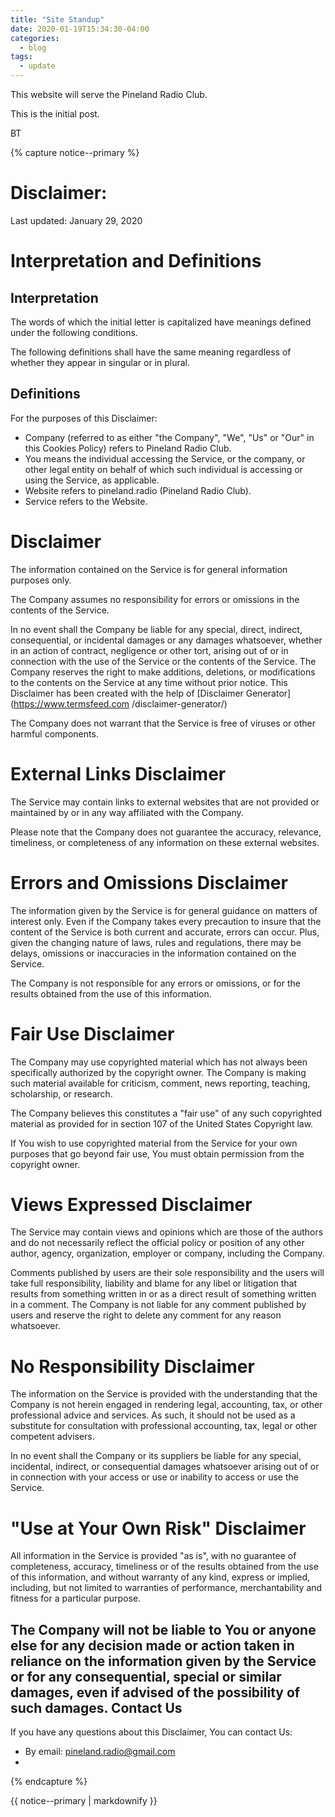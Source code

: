 ```yaml
---
title: "Site Standup"
date: 2020-01-19T15:34:30-04:00
categories:
  - blog
tags:
  - update
---
```

This website will serve the Pineland Radio Club.

This is the initial post.

BT

{% capture notice--primary %}

Disclaimer:
==========

Last updated: January 29, 2020

Interpretation and Definitions  
==============================

Interpretation  
--------------

The words of which the initial letter is capitalized have meanings defined
under the following conditions.

The following definitions shall have the same meaning regardless of whether
they appear in singular or in plural.

Definitions  
-----------

For the purposes of this Disclaimer:

  * Company (referred to as either "the Company", "We", "Us" or "Our" in this
    Cookies Policy) refers to Pineland Radio Club.
  * You means the individual accessing the Service, or the company, or other
    legal entity on behalf of which such individual is accessing or using the
    Service, as applicable.
  * Website refers to pineland.radio (Pineland Radio Club).
  * Service refers to the Website.

Disclaimer  
==========

The information contained on the Service is for general information purposes
only.

The Company assumes no responsibility for errors or omissions in the contents
of the Service.

In no event shall the Company be liable for any special, direct, indirect,
consequential, or incidental damages or any damages whatsoever, whether in an
action of contract, negligence or other tort, arising out of or in connection
with the use of the Service or the contents of the Service. The Company
reserves the right to make additions, deletions, or modifications to the
contents on the Service at any time without prior notice. This Disclaimer has
been created with the help of [Disclaimer Generator](https://www.termsfeed.com
/disclaimer-generator/)

The Company does not warrant that the Service is free of viruses or other
harmful components.

External Links Disclaimer  
=========================

The Service may contain links to external websites that are not provided or
maintained by or in any way affiliated with the Company.

Please note that the Company does not guarantee the accuracy, relevance,
timeliness, or completeness of any information on these external websites.

Errors and Omissions Disclaimer  
===============================

The information given by the Service is for general guidance on matters of
interest only. Even if the Company takes every precaution to insure that the
content of the Service is both current and accurate, errors can occur. Plus,
given the changing nature of laws, rules and regulations, there may be delays,
omissions or inaccuracies in the information contained on the Service.

The Company is not responsible for any errors or omissions, or for the results
obtained from the use of this information.

Fair Use Disclaimer  
===================

The Company may use copyrighted material which has not always been
specifically authorized by the copyright owner. The Company is making such
material available for criticism, comment, news reporting, teaching,
scholarship, or research.

The Company believes this constitutes a "fair use" of any such copyrighted
material as provided for in section 107 of the United States Copyright law.

If You wish to use copyrighted material from the Service for your own purposes
that go beyond fair use, You must obtain permission from the copyright owner.

Views Expressed Disclaimer  
==========================

The Service may contain views and opinions which are those of the authors and
do not necessarily reflect the official policy or position of any other
author, agency, organization, employer or company, including the Company.

Comments published by users are their sole responsibility and the users will
take full responsibility, liability and blame for any libel or litigation that
results from something written in or as a direct result of something written
in a comment. The Company is not liable for any comment published by users and
reserve the right to delete any comment for any reason whatsoever.

No Responsibility Disclaimer  
============================

The information on the Service is provided with the understanding that the
Company is not herein engaged in rendering legal, accounting, tax, or other
professional advice and services. As such, it should not be used as a
substitute for consultation with professional accounting, tax, legal or other
competent advisers.

In no event shall the Company or its suppliers be liable for any special,
incidental, indirect, or consequential damages whatsoever arising out of or in
connection with your access or use or inability to access or use the Service.

"Use at Your Own Risk" Disclaimer  
=================================

All information in the Service is provided "as is", with no guarantee of
completeness, accuracy, timeliness or of the results obtained from the use of
this information, and without warranty of any kind, express or implied,
including, but not limited to warranties of performance, merchantability and
fitness for a particular purpose.

The Company will not be liable to You or anyone else for any decision made or
action taken in reliance on the information given by the Service or for any
consequential, special or similar damages, even if advised of the possibility
of such damages.
Contact Us  
----------

If you have any questions about this Disclaimer, You can contact Us:

  * By email: pineland.radio@gmail.com
  * 
{% endcapture %}
<div class="notice--primary">{{ notice--primary | markdownify }}</div>